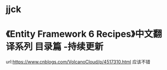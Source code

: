 # jjck
# 《Entity Framework 6 Recipes》中文翻译系列 目录篇 -持续更新
url:https://www.cnblogs.com/VolcanoCloud/p/4517310.html 应该不错
